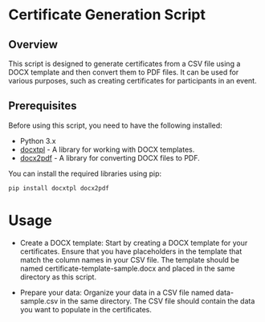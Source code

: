 # Certificate Generation Script

## Overview

This script is designed to generate certificates from a CSV file using a DOCX template and then convert them to PDF files. It can be used for various purposes, such as creating certificates for participants in an event.

## Prerequisites

Before using this script, you need to have the following installed:

- Python 3.x
- [docxtpl](https://pypi.org/project/docxtpl/) - A library for working with DOCX templates.
- [docx2pdf](https://pypi.org/project/docx2pdf/) - A library for converting DOCX files to PDF.

You can install the required libraries using pip:


```bash
pip install docxtpl docx2pdf

```
# Usage

- Create a DOCX template: Start by creating a DOCX template for your certificates. Ensure that you have placeholders in the template that match the column names in your CSV file. The template should be named certificate-template-sample.docx and placed in the same directory as this script.

- Prepare your data: Organize your data in a CSV file named data-sample.csv in the same directory. The CSV file should contain the data you want to populate in the certificates.

```
